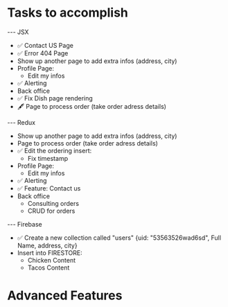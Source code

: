 # Tasks to accomplish
--- JSX
- ✅ Contact US Page
- ✅ Error 404 Page
- Show up another page to add extra infos (address, city)
- Profile Page:
    - Edit my infos
- ✅ Alerting
- Back office
- ✅ Fix Dish page rendering
- 🖋 Page to process order (take order adress details)

--- Redux
- Show up another page to add extra infos (address, city)
- Page to process order (take order adress details)
- ✅ Edit the ordering insert:
    - Fix timestamp
- Profile Page:
    - Edit my infos
- ✅ Alerting
- ✅ Feature: Contact us
- Back office
    - Consulting orders
    - CRUD for orders

--- Firebase
- ✅ Create a new collection called "users" {uid: "53563526wad6sd", Full Name, address, city}
- Insert into FIRESTORE:
    - Chicken Content
    - Tacos Content

# Advanced Features